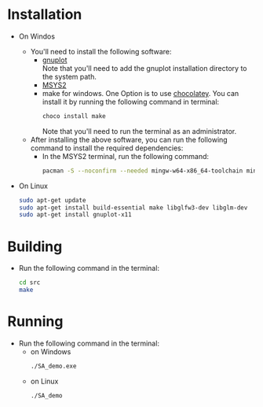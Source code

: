 # Installation
- On Windos
  - You'll need to install the following software:
    - [gnuplot](http://www.gnuplot.info/download.html) <br>
      Note that you'll need to add the gnuplot installation directory to the system path.
    - [MSYS2](https://www.msys2.org/)
    - make for windows. One Option is to use [chocolatey](https://chocolatey.org/). You can install it by running the following command in terminal:
      ```bash
      choco install make
      ```
      Note that you'll need to run the terminal as an administrator.
  - After installing the above software, you can run the following command to install the required dependencies:
    - In the MSYS2 terminal, run the following command:
      ```bash
      pacman -S --noconfirm --needed mingw-w64-x86_64-toolchain mingw-w64-x86_64-glfw
      ```

- On Linux
  ```bash
  sudo apt-get update
  sudo apt-get install build-essential make libglfw3-dev libglm-dev
  sudo apt-get install gnuplot-x11
  ```

# Building
- Run the following command in the terminal:
  ```bash
  cd src
  make
  ```

# Running
- Run the following command in the terminal:
  - on Windows
    ```bash
    ./SA_demo.exe
    ```
  - on Linux
    ```bash
    ./SA_demo
    ```
